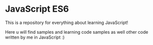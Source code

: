 # JavaScript ES6

This is a repository for everything about learning JavaScript!

Here u will find samples and learning code samples as well other code written by me in JavaScript :)
